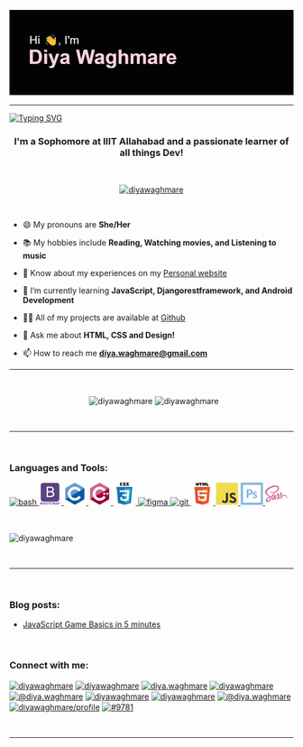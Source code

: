 ![Diya's intro](./header.png)
***
[![Typing SVG](https://readme-typing-svg.herokuapp.com?color=%2336BCF7&lines=Diya)](https://git.io/typing-svg)
<h3 align="center">I'm a Sophomore at IIIT Allahabad and a passionate learner of all things Dev!</h3>

<br>

<p align="center"> <a href="https://github.com/ryo-ma/github-profile-trophy"><img src="https://github-profile-trophy.vercel.app/?username=diyawaghmare&theme=onedark" alt="diyawaghmare" /></a> </p>

<br>

- 😄 My pronouns are **She/Her**

- 📚 My hobbies include **Reading, Watching movies, and Listening to music**

- 📄 Know about my experiences on my [Personal website](https://diyawaghmare.github.io/personal/)

- 🌱 I’m currently learning **JavaScript, Djangorestframework, and Android Development**

- 👨‍💻 All of my projects are available at [Github](https://github.com/diyawaghmare)

- 💬 Ask me about **HTML, CSS and Design!**

- 📫 How to reach me **diya.waghmare@gmail.com**
***

<br>
<div align="center">
  <p>&nbsp;
  <img align="center" src="https://github-readme-stats.vercel.app/api?username=diyawaghmare&theme=dark&show_icons=true&locale=en" alt="diyawaghmare"/> 
  <img align="center" src="https://github-readme-streak-stats.herokuapp.com/?user=diyawaghmare&theme=dark&date_format=j%20M%5B%20Y%5D" alt="diyawaghmare"/>
  </p>
</div>
<br />

---
<br>
<h3 align="left">Languages and Tools:</h3>
<p align="left"> <a href="https://www.gnu.org/software/bash/" target="_blank"> <img src="https://www.vectorlogo.zone/logos/gnu_bash/gnu_bash-icon.svg" alt="bash" width="40" height="40"/> </a> <a href="https://getbootstrap.com" target="_blank"> <img src="https://raw.githubusercontent.com/devicons/devicon/master/icons/bootstrap/bootstrap-plain-wordmark.svg" alt="bootstrap" width="40" height="40"/> </a> <a href="https://www.cprogramming.com/" target="_blank"> <img src="https://raw.githubusercontent.com/devicons/devicon/master/icons/c/c-original.svg" alt="c" width="40" height="40"/> </a> <a href="https://www.w3schools.com/cpp/" target="_blank"> <img src="https://raw.githubusercontent.com/devicons/devicon/master/icons/cplusplus/cplusplus-original.svg" alt="cplusplus" width="40" height="40"/> </a> <a href="https://www.w3schools.com/css/" target="_blank"> <img src="https://raw.githubusercontent.com/devicons/devicon/master/icons/css3/css3-original-wordmark.svg" alt="css3" width="40" height="40"/> </a> <a href="https://www.figma.com/" target="_blank"> <img src="https://www.vectorlogo.zone/logos/figma/figma-icon.svg" alt="figma" width="40" height="40"/> </a> <a href="https://git-scm.com/" target="_blank"> <img src="https://www.vectorlogo.zone/logos/git-scm/git-scm-icon.svg" alt="git" width="40" height="40"/> </a> <a href="https://www.w3.org/html/" target="_blank"> <img src="https://raw.githubusercontent.com/devicons/devicon/master/icons/html5/html5-original-wordmark.svg" alt="html5" width="40" height="40"/> </a> <a href="https://developer.mozilla.org/en-US/docs/Web/JavaScript" target="_blank"> <img src="https://raw.githubusercontent.com/devicons/devicon/master/icons/javascript/javascript-original.svg" alt="javascript" width="40" height="40"/> </a> <a href="https://www.photoshop.com/en" target="_blank"> <img src="https://raw.githubusercontent.com/devicons/devicon/master/icons/photoshop/photoshop-line.svg" alt="photoshop" width="40" height="40"/> </a> <a href="https://sass-lang.com" target="_blank"> <img src="https://raw.githubusercontent.com/devicons/devicon/master/icons/sass/sass-original.svg" alt="sass" width="40" height="40"/> </a> </p>

<br>

<p><img align="center" src="https://github-readme-stats.vercel.app/api/top-langs?username=diyawaghmare&theme=dark&show_icons=true&locale=en&layout=compact" alt="diyawaghmare" /></p>
<br>

---


<br>

<h3 align="left">Blog posts:</h3>

<!-- BLOG-POST-LIST:START -->
- [JavaScript Game Basics in 5 minutes](https://medium.com/@diya.waghmare/javascript-game-basics-in-5-minutes-9dc2c1fea616?source=rss-ad471a76e2c2------2)
<!-- BLOG-POST-LIST:END -->

<br>

<h3 align="left">Connect with me:</h3>
<p align="left">
<a href="https://twitter.com/diyawaghmare" target="blank"><img align="center" src="https://raw.githubusercontent.com/rahuldkjain/github-profile-readme-generator/master/src/images/icons/Social/twitter.svg" alt="diyawaghmare" height="30" width="40" /></a>
<a href="https://linkedin.com/in/diyawaghmare" target="blank"><img align="center" src="https://raw.githubusercontent.com/rahuldkjain/github-profile-readme-generator/master/src/images/icons/Social/linked-in-alt.svg" alt="diyawaghmare" height="30" width="40" /></a>
<a href="https://fb.com/diya.waghmare" target="blank"><img align="center" src="https://raw.githubusercontent.com/rahuldkjain/github-profile-readme-generator/master/src/images/icons/Social/facebook.svg" alt="diya.waghmare" height="30" width="40" /></a>
<a href="https://instagram.com/diyawaghmare" target="blank"><img align="center" src="https://raw.githubusercontent.com/rahuldkjain/github-profile-readme-generator/master/src/images/icons/Social/instagram.svg" alt="diyawaghmare" height="30" width="40" /></a>
<a href="https://medium.com/@diya.waghmare" target="blank"><img align="center" src="https://raw.githubusercontent.com/rahuldkjain/github-profile-readme-generator/master/src/images/icons/Social/medium.svg" alt="@diya.waghmare" height="30" width="40" /></a>
<a href="https://www.codechef.com/users/diyawaghmare" target="blank"><img align="center" src="https://cdn.jsdelivr.net/npm/simple-icons@3.1.0/icons/codechef.svg" alt="diyawaghmare" height="30" width="40" /></a>
<a href="https://codeforces.com/profile/diyawaghmare" target="blank"><img align="center" src="https://cdn.jsdelivr.net/npm/simple-icons@3.0.1/icons/codeforces.svg" alt="diyawaghmare" height="30" width="40" /></a>
<a href="https://www.hackerearth.com/@diya.waghmare" target="blank"><img align="center" src="https://raw.githubusercontent.com/rahuldkjain/github-profile-readme-generator/master/src/images/icons/Social/hackerearth.svg" alt="@diya.waghmare" height="30" width="40" /></a>
<a href="https://auth.geeksforgeeks.org/user/diyawaghmare/profile" target="blank"><img align="center" src="https://raw.githubusercontent.com/rahuldkjain/github-profile-readme-generator/master/src/images/icons/Social/geeks-for-geeks.svg" alt="diyawaghmare/profile" height="30" width="40" /></a>
<a href="https://discord.gg/#9781" target="blank"><img align="center" src="https://raw.githubusercontent.com/rahuldkjain/github-profile-readme-generator/master/src/images/icons/Social/discord.svg" alt="#9781" height="30" width="40" /></a>
</p>
<br>

---

<br>
